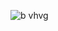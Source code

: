 
![b vhvg](https://github.com/ivakhnenkovitali/Ivakhnenko-Vitali/assets/141067997/33162fe7-8e32-455a-830f-507137f4fe07)
